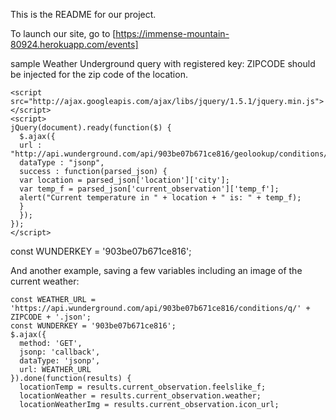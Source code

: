 This is the README for our project.

To launch our site, go to [https://immense-mountain-80924.herokuapp.com/events]


sample Weather Underground query with registered key:
ZIPCODE should be injected for the zip code of the location.
```
<script src="http://ajax.googleapis.com/ajax/libs/jquery/1.5.1/jquery.min.js"></script>
<script>
jQuery(document).ready(function($) {
  $.ajax({
  url : "http://api.wunderground.com/api/903be07b671ce816/geolookup/conditions/q/ZIPCODE.json",
  dataType : "jsonp",
  success : function(parsed_json) {
  var location = parsed_json['location']['city'];
  var temp_f = parsed_json['current_observation']['temp_f'];
  alert("Current temperature in " + location + " is: " + temp_f);
  }
  });
});
</script>
```
const WUNDERKEY = '903be07b671ce816';

And another example, saving a few variables including an image of the current weather:
```
const WEATHER_URL = 'https://api.wunderground.com/api/903be07b671ce816/conditions/q/' + ZIPCODE + '.json';
const WUNDERKEY = '903be07b671ce816';
$.ajax({
  method: 'GET',
  jsonp: 'callback',
  dataType: 'jsonp',
  url: WEATHER_URL
}).done(function(results) {
  locationTemp = results.current_observation.feelslike_f;
  locationWeather = results.current_observation.weather;
  locationWeatherImg = results.current_observation.icon_url;
```
